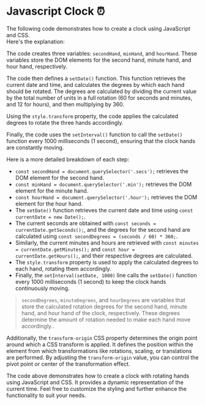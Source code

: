 # Javascript Clock ⏰

 The following code demonstrates how to create a clock using JavaScript and CSS.<br> Here's the explanation: 

The code creates three variables: `secondHand`, `minHand`, and `hourHand`. These variables store the DOM elements for the second hand, minute hand, and hour hand, respectively.

The code then defines a `setDate()` function. This function retrieves the current date and time, and calculates the degrees by which each hand should be rotated. The degrees are calculated by dividing the current value by the total number of units in a full rotation (60 for seconds and minutes, and 12 for hours), and then multiplying by 360.

Using the `style.transform` property, the code applies the calculated degrees to rotate the three hands accordingly.

Finally, the code uses the `setInterval()` function to call the `setDate()` function every 1000 milliseconds (1 second), ensuring that the clock hands are constantly moving.

Here is a more detailed breakdown of each step:

- `const secondHand = document.querySelector('.secs');` retrieves the DOM element for the second hand.
- `const minHand = document.querySelector('.min');` retrieves the DOM element for the minute hand.
- `const hourHand = document.querySelector('.hour');` retrieves the DOM element for the hour hand.
- The `setDate()` function retrieves the current date and time using `const currentDate = new Date();`.
- The current seconds are obtained with `const seconds = currentDate.getSeconds();`, and the degrees for the second hand are calculated using `const secondDegrees = (seconds / 60) * 360;`.
- Similarly, the current minutes and hours are retrieved with `const minutes = currentDate.getMinutes();` and `const hour = currentDate.getHours();`, and their respective degrees are calculated.
- The `style.transform` property is used to apply the calculated degrees to each hand, rotating them accordingly.
- Finally, the `setInterval(setDate, 1000)` line calls the `setDate()` function every 1000 milliseconds (1 second) to keep the clock hands continuously moving.

> `secondDegrees`, `minuteDegrees`, and `hourDegrees` are variables that store the calculated rotation degrees for the second hand, minute hand, and hour hand of the clock, respectively. These degrees determine the amount of rotation needed to make each hand move accordingly..

Additionally, the `transform-origin` CSS property determines the origin point around which a CSS transform is applied. It defines the position within the element from which transformations like rotations, scaling, or translations are performed. By adjusting the `transform-origin` value, you can control the pivot point or center of the transformation effect.


The code above demonstrates how to create a clock with rotating hands using JavaScript and CSS. It provides a dynamic representation of the current time. Feel free to customize the styling and further enhance the functionality to suit your needs.
